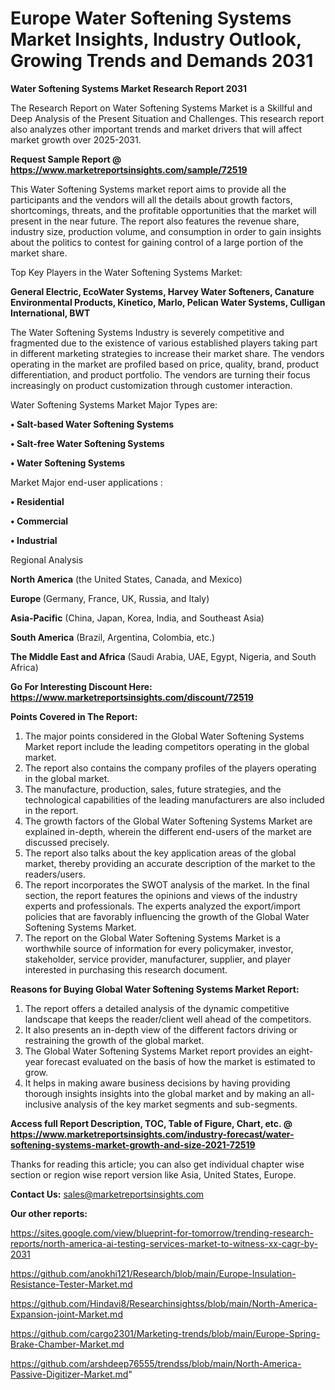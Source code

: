  # Europe Water Softening Systems Market Insights, Industry Outlook, Growing Trends and Demands 2031

<strong>Water Softening Systems Market Research Report 2031</strong>

The Research Report on Water Softening Systems Market is a Skillful and Deep Analysis of the Present Situation and Challenges. This research report also analyzes other important trends and market drivers that will affect market growth over 2025-2031.

<strong>Request Sample Report @ <a href=https://www.marketreportsinsights.com/sample/72519>https://www.marketreportsinsights.com/sample/72519</a></strong>

This Water Softening Systems market report aims to provide all the participants and the vendors will all the details about growth factors, shortcomings, threats, and the profitable opportunities that the market will present in the near future. The report also features the revenue share, industry size, production volume, and consumption in order to gain insights about the politics to contest for gaining control of a large portion of the market share.

Top Key Players in the Water Softening Systems Market:

<strong>General Electric, EcoWater Systems, Harvey Water Softeners, Canature Environmental Products, Kinetico, Marlo, Pelican Water Systems, Culligan International, BWT</strong>

The Water Softening Systems Industry is severely competitive and fragmented due to the existence of various established players taking part in different marketing strategies to increase their market share. The vendors operating in the market are profiled based on price, quality, brand, product differentiation, and product portfolio. The vendors are turning their focus increasingly on product customization through customer interaction.

Water Softening Systems Market Major Types are:

<strong>• Salt-based Water Softening Systems

• Salt-free Water Softening Systems

• Water Softening Systems</strong>

Market Major end-user applications :

<strong>• Residential

• Commercial

• Industrial</strong>

Regional Analysis

</u><strong><b>North America</b></strong> (the United States, Canada, and Mexico)

<strong><b>Europe </b></strong>(Germany, France, UK, Russia, and Italy)

<strong><b>Asia-Pacific</b></strong> (China, Japan, Korea, India, and Southeast Asia)

<strong><b>South America</b></strong> (Brazil, Argentina, Colombia, etc.)

<strong><b>The Middle East and Africa</b></strong> (Saudi Arabia, UAE, Egypt, Nigeria, and South Africa)

<strong>Go For Interesting Discount Here: <a href=https://www.marketreportsinsights.com/discount/72519>https://www.marketreportsinsights.com/discount/72519</a></strong>

<strong>Points Covered in The Report:</strong>
<ol>
  <li>The major points considered in the Global Water Softening Systems Market report include the leading competitors operating in the global market.</li>
  <li>The report also contains the company profiles of the players operating in the global market.</li>
  <li>The manufacture, production, sales, future strategies, and the technological capabilities of the leading manufacturers are also included in the report.</li>
  <li>The growth factors of the Global Water Softening Systems Market are explained in-depth, wherein the different end-users of the market are discussed precisely.</li>
  <li>The report also talks about the key application areas of the global market, thereby providing an accurate description of the market to the readers/users.</li>
  <li>The report incorporates the SWOT analysis of the market. In the final section, the report features the opinions and views of the industry experts and professionals. The experts analyzed the export/import policies that are favorably influencing the growth of the Global Water Softening Systems Market.</li>
  <li>The report on the Global Water Softening Systems Market is a worthwhile source of information for every policymaker, investor, stakeholder, service provider, manufacturer, supplier, and player interested in purchasing this research document.</li>
</ol>
<strong>Reasons for Buying Global Water Softening Systems Market Report:</strong>

<ol>
  <li>The report offers a detailed analysis of the dynamic competitive landscape that keeps the reader/client well ahead of the competitors.</li>
  <li>It also presents an in-depth view of the different factors driving or restraining the growth of the global market.</li>
  <li>The Global Water Softening Systems Market report provides an eight-year forecast evaluated on the basis of how the market is estimated to grow.</li>
  <li>It helps in making aware business decisions by having providing thorough insights insights into the global market and by making an all-inclusive analysis of the key market segments and sub-segments.</li>
</ol>
<strong>Access full Report Description, TOC, Table of Figure, Chart, etc. @ <a href=https://www.marketreportsinsights.com/industry-forecast/water-softening-systems-market-growth-and-size-2021-72519>https://www.marketreportsinsights.com/industry-forecast/water-softening-systems-market-growth-and-size-2021-72519</a></strong>


Thanks for reading this article; you can also get individual chapter wise section or region wise report version like Asia, United States, Europe.

<strong>Contact Us:</strong>
sales@marketreportsinsights.com

<strong>Our other reports:</strong>

<a href=https://sites.google.com/view/blueprint-for-tomorrow/trending-research-reports/north-america-ai-testing-services-market-to-witness-xx-cagr-by-2031>https://sites.google.com/view/blueprint-for-tomorrow/trending-research-reports/north-america-ai-testing-services-market-to-witness-xx-cagr-by-2031</a>

<a href=https://github.com/anokhi121/Research/blob/main/Europe-Insulation-Resistance-Tester-Market.md>https://github.com/anokhi121/Research/blob/main/Europe-Insulation-Resistance-Tester-Market.md</a>

<a href=https://github.com/Hindavi8/Researchinsightss/blob/main/North-America-Expansion-joint-Market.md>https://github.com/Hindavi8/Researchinsightss/blob/main/North-America-Expansion-joint-Market.md</a>

<a href=https://github.com/cargo2301/Marketing-trends/blob/main/Europe-Spring-Brake-Chamber-Market.md>https://github.com/cargo2301/Marketing-trends/blob/main/Europe-Spring-Brake-Chamber-Market.md</a>

<a href=https://github.com/arshdeep76555/trendss/blob/main/North-America-Passive-Digitizer-Market.md>https://github.com/arshdeep76555/trendss/blob/main/North-America-Passive-Digitizer-Market.md</a>"
